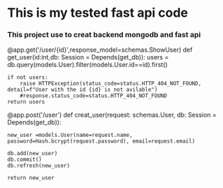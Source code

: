 <h1>This is my tested fast api code</h1>

<h3>This project use to creat backend mongodb and fast api</h3>




@app.get('/user/{id}',response_model=schemas.ShowUser)
def get_user(id:int,db: Session = Depends(get_db)):
    users = db.query(models.User).filter(models.User.id==id).first()
    
    if not users:
        raise HTTPException(status_code=status.HTTP_404_NOT_FOUND, detail=f"User with the id {id} is not avilable")
        #response.status_code=status.HTTP_404_NOT_FOUND
    return users 


@app.post('/user')
def creat_user(request: schemas.User, db: Session = Depends(get_db)):
    
    new_user =models.User(name=request.name, password=Hash.bcrypt(request.password), email=request.email)
    
    db.add(new_user)
    db.commit()
    db.refresh(new_user)
    
    return new_user 
